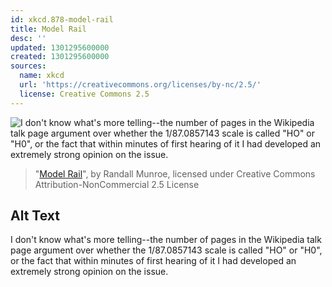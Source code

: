 ```yaml
---
id: xkcd.878-model-rail
title: Model Rail
desc: ''
updated: 1301295600000
created: 1301295600000
sources:
  name: xkcd
  url: 'https://creativecommons.org/licenses/by-nc/2.5/'
  license: Creative Commons 2.5
---
```

![I don't know what's more telling--the number of pages in the Wikipedia talk page argument over whether the 1/87.0857143 scale is called "HO" or "H0", or the fact that within minutes of first hearing of it I had developed an extremely strong opinion on the issue.](https://imgs.xkcd.com/comics/model_rail.png)
> "[Model Rail](https://xkcd.com/878/)", by Randall Munroe, licensed under Creative Commons Attribution-NonCommercial 2.5 License

## Alt Text
I don't know what's more telling--the number of pages in the Wikipedia talk page argument over whether the 1/87.0857143 scale is called "HO" or "H0", or the fact that within minutes of first hearing of it I had developed an extremely strong opinion on the issue.
